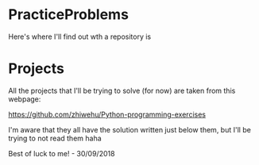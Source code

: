 # PracticeProblems
Here's where I'll find out wth a repository is
# Projects

All the projects that I'll be trying to solve (for now) are taken from this webpage:

https://github.com/zhiwehu/Python-programming-exercises

I'm aware that they all have the solution written just below them, but I'll be trying to not read them haha

Best of luck to me! - 30/09/2018
